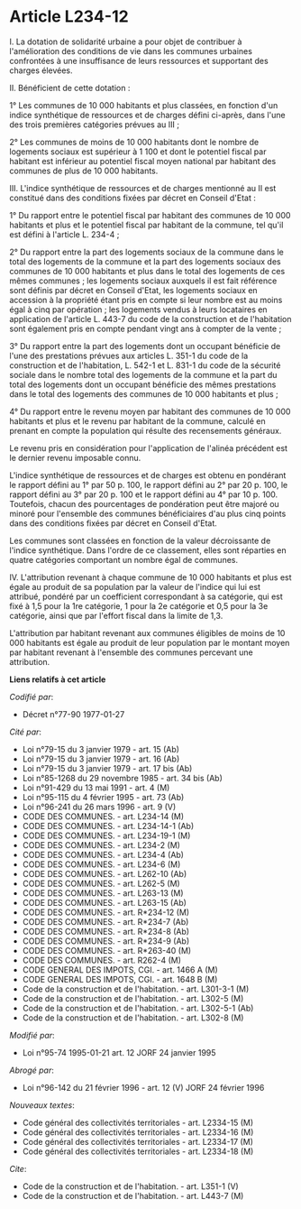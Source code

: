 # Article L234-12

I. La dotation de solidarité urbaine a pour objet de contribuer à l'amélioration des conditions de vie dans les communes
urbaines confrontées à une insuffisance de leurs ressources et supportant des charges élevées.

II. Bénéficient de cette dotation :

1° Les communes de 10 000 habitants et plus classées, en fonction d'un indice synthétique de ressources et de charges défini
ci-après, dans l'une des trois premières catégories prévues au III ;

2° Les communes de moins de 10 000 habitants dont le nombre de logements sociaux est supérieur à 1 100 et dont le potentiel
fiscal par habitant est inférieur au potentiel fiscal moyen national par habitant des communes de plus de 10 000 habitants.

III. L'indice synthétique de ressources et de charges mentionné au II est constitué dans des conditions fixées par décret en
Conseil d'Etat :

1° Du rapport entre le potentiel fiscal par habitant des communes de 10 000 habitants et plus et le potentiel fiscal par
habitant de la commune, tel qu'il est défini à l'article L. 234-4 ;

2° Du rapport entre la part des logements sociaux de la commune dans le total des logements de la commune et la part des
logements sociaux des communes de 10 000 habitants et plus dans le total des logements de ces mêmes communes ; les logements
sociaux auxquels il est fait référence sont définis par décret en Conseil d'Etat, les logements sociaux en accession à la
propriété étant pris en compte si leur nombre est au moins égal à cinq par opération ; les logements vendus à leurs
locataires en application de l'article L. 443-7 du code de la construction et de l'habitation sont également pris en compte
pendant vingt ans à compter de la vente ;

3° Du rapport entre la part des logements dont un occupant bénéficie de l'une des prestations prévues aux articles L. 351-1
du code de la construction et de l'habitation, L. 542-1 et L. 831-1 du code de la sécurité sociale dans le nombre total des
logements de la commune et la part du total des logements dont un occupant bénéficie des mêmes prestations dans le total des
logements des communes de 10 000 habitants et plus ;

4° Du rapport entre le revenu moyen par habitant des communes de 10 000 habitants et plus et le revenu par habitant de la
commune, calculé en prenant en compte la population qui résulte des recensements généraux.

Le revenu pris en considération pour l'application de l'alinéa précédent est le dernier revenu imposable connu.

L'indice synthétique de ressources et de charges est obtenu en pondérant le rapport défini au 1° par 50 p. 100, le rapport
défini au 2° par 20 p. 100, le rapport défini au 3° par 20 p. 100 et le rapport défini au 4° par 10 p. 100. Toutefois, chacun
des pourcentages de pondération peut être majoré ou minoré pour l'ensemble des communes bénéficiaires d'au plus cinq points
dans des conditions fixées par décret en Conseil d'Etat.

Les communes sont classées en fonction de la valeur décroissante de l'indice synthétique. Dans l'ordre de ce classement,
elles sont réparties en quatre catégories comportant un nombre égal de communes.

IV. L'attribution revenant à chaque commune de 10 000 habitants et plus est égale au produit de sa population par la valeur
de l'indice qui lui est attribué, pondéré par un coefficient correspondant à sa catégorie, qui est fixé à 1,5 pour la 1re
catégorie, 1 pour la 2e catégorie et 0,5 pour la 3e catégorie, ainsi que par l'effort fiscal dans la limite de 1,3.

L'attribution par habitant revenant aux communes éligibles de moins de 10 000 habitants est égale au produit de leur
population par le montant moyen par habitant revenant à l'ensemble des communes percevant une attribution.

**Liens relatifs à cet article**

_Codifié par_:

  - Décret n°77-90 1977-01-27

_Cité par_:

  - Loi n°79-15 du 3 janvier 1979 - art. 15 (Ab)
  - Loi n°79-15 du 3 janvier 1979 - art. 16 (Ab)
  - Loi n°79-15 du 3 janvier 1979 - art. 17 bis (Ab)
  - Loi n°85-1268 du 29 novembre 1985 - art. 34 bis (Ab)
  - Loi n°91-429 du 13 mai 1991 - art. 4 (M)
  - Loi n°95-115 du 4 février 1995 - art. 73 (Ab)
  - Loi n°96-241 du 26 mars 1996 - art. 9 (V)
  - CODE DES COMMUNES. - art. L234-14 (M)
  - CODE DES COMMUNES. - art. L234-14-1 (Ab)
  - CODE DES COMMUNES. - art. L234-19-1 (M)
  - CODE DES COMMUNES. - art. L234-2 (M)
  - CODE DES COMMUNES. - art. L234-4 (Ab)
  - CODE DES COMMUNES. - art. L234-6 (M)
  - CODE DES COMMUNES. - art. L262-10 (Ab)
  - CODE DES COMMUNES. - art. L262-5 (M)
  - CODE DES COMMUNES. - art. L263-13 (M)
  - CODE DES COMMUNES. - art. L263-15 (Ab)
  - CODE DES COMMUNES. - art. R*234-12 (M)
  - CODE DES COMMUNES. - art. R*234-7 (Ab)
  - CODE DES COMMUNES. - art. R*234-8 (Ab)
  - CODE DES COMMUNES. - art. R*234-9 (Ab)
  - CODE DES COMMUNES. - art. R*263-40 (M)
  - CODE DES COMMUNES. - art. R262-4 (M)
  - CODE GENERAL DES IMPOTS, CGI. - art. 1466 A (M)
  - CODE GENERAL DES IMPOTS, CGI. - art. 1648 B (M)
  - Code de la construction et de l'habitation. - art. L301-3-1 (M)
  - Code de la construction et de l'habitation. - art. L302-5 (M)
  - Code de la construction et de l'habitation. - art. L302-5-1 (Ab)
  - Code de la construction et de l'habitation. - art. L302-8 (M)

_Modifié par_:

  - Loi n°95-74 1995-01-21 art. 12 JORF 24 janvier 1995

_Abrogé par_:

  - Loi n°96-142 du 21 février 1996 - art. 12 (V) JORF 24 février 1996

_Nouveaux textes_:

  - Code général des collectivités territoriales - art. L2334-15 (M)
  - Code général des collectivités territoriales - art. L2334-16 (M)
  - Code général des collectivités territoriales - art. L2334-17 (M)
  - Code général des collectivités territoriales - art. L2334-18 (M)

_Cite_:

  - Code de la construction et de l'habitation. - art. L351-1 (V)
  - Code de la construction et de l'habitation. - art. L443-7 (M)
